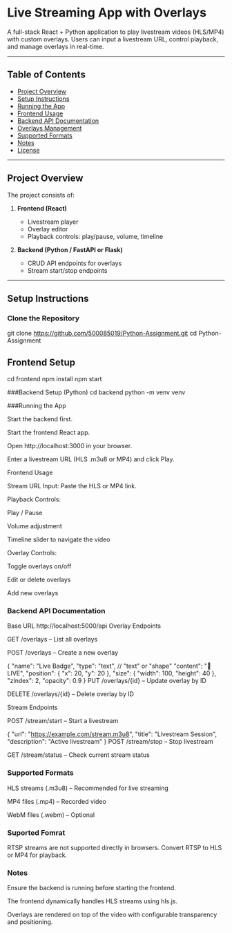 # Live Streaming App with Overlays

A full-stack React + Python application to play livestream videos (HLS/MP4) with custom overlays. Users can input a livestream URL, control playback, and manage overlays in real-time.

---

## Table of Contents

- [Project Overview](#project-overview)  
- [Setup Instructions](#setup-instructions)  
- [Running the App](#running-the-app)  
- [Frontend Usage](#frontend-usage)  
- [Backend API Documentation](#backend-api-documentation)  
- [Overlays Management](#overlays-management)  
- [Supported Formats](#supported-formats)  
- [Notes](#notes)  
- [License](#license)  

---

## Project Overview

The project consists of:

1. **Frontend (React)**  
   - Livestream player  
   - Overlay editor  
   - Playback controls: play/pause, volume, timeline  

2. **Backend (Python / FastAPI or Flask)**  
   - CRUD API endpoints for overlays  
   - Stream start/stop endpoints  

---

## Setup Instructions

### Clone the Repository


git clone https://github.com/500085019/Python-Assignment.git
cd Python-Assignment

## Frontend Setup
cd frontend
npm install
npm start

###Backend Setup (Python)
cd backend
python -m venv venv

###Running the App

Start the backend first.

Start the frontend React app.

Open http://localhost:3000 in your browser.

Enter a livestream URL (HLS .m3u8 or MP4) and click Play.


Frontend Usage

Stream URL Input: Paste the HLS or MP4 link.

Playback Controls:

Play / Pause

Volume adjustment

Timeline slider to navigate the video

Overlay Controls:

Toggle overlays on/off

Edit or delete overlays

Add new overlays

### Backend API Documentation
Base URL
http://localhost:5000/api
Overlay Endpoints

GET /overlays – List all overlays

POST /overlays – Create a new overlay

{
  "name": "Live Badge",
  "type": "text",  // "text" or "shape"
  "content": "🔴 LIVE",
  "position": { "x": 20, "y": 20 },
  "size": { "width": 100, "height": 40 },
  "zIndex": 2,
  "opacity": 0.9
}
PUT /overlays/{id} – Update overlay by ID

DELETE /overlays/{id} – Delete overlay by ID

Stream Endpoints

POST /stream/start – Start a livestream

{
  "url": "https://example.com/stream.m3u8",
  "title": "Livestream Session",
  "description": "Active livestream"
}
POST /stream/stop – Stop livestream

GET /stream/status – Check current stream status

### Supported Formats

HLS streams (.m3u8) – Recommended for live streaming

MP4 files (.mp4) – Recorded video

WebM files (.webm) – Optional

### Suported Fomrat
RTSP streams are not supported directly in browsers. Convert RTSP to HLS or MP4 for playback.

### Notes
Ensure the backend is running before starting the frontend.

The frontend dynamically handles HLS streams using hls.js.

Overlays are rendered on top of the video with configurable transparency and positioning.
